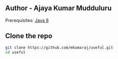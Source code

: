 ## Author - Ajaya Kumar Mudduluru


<!-- Add link to blog post here -->

Prerequisites: [Java 8](http://www.oracle.com/technetwork/java/javase/downloads/jdk8-downloads-2133151.html)

## Clone the repo

```bash
git clone https://github.com/mkumaraj/useful.git 
cd useful
```

